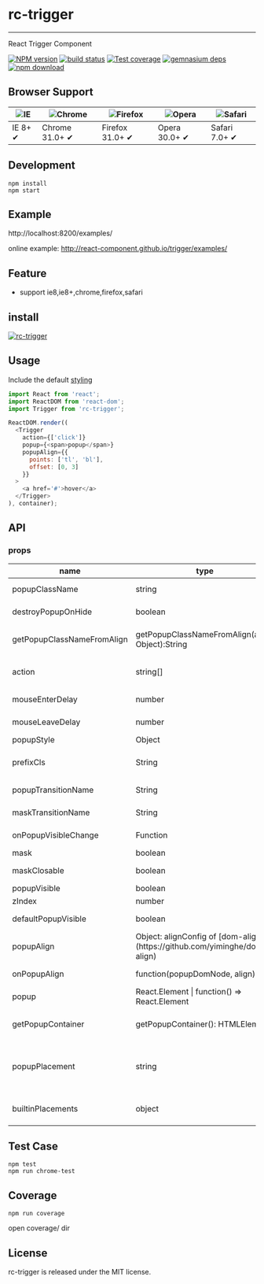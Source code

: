 # rc-trigger
---

React Trigger Component


[![NPM version][npm-image]][npm-url]
[![build status][travis-image]][travis-url]
[![Test coverage][coveralls-image]][coveralls-url]
[![gemnasium deps][gemnasium-image]][gemnasium-url]
[![npm download][download-image]][download-url]

[npm-image]: http://img.shields.io/npm/v/rc-trigger.svg?style=flat-square
[npm-url]: http://npmjs.org/package/rc-trigger
[travis-image]: https://img.shields.io/travis/react-component/trigger.svg?style=flat-square
[travis-url]: https://travis-ci.org/react-component/trigger
[coveralls-image]: https://img.shields.io/coveralls/react-component/trigger.svg?style=flat-square
[coveralls-url]: https://coveralls.io/r/react-component/trigger?branch=master
[gemnasium-image]: http://img.shields.io/gemnasium/react-component/trigger.svg?style=flat-square
[gemnasium-url]: https://gemnasium.com/react-component/trigger
[node-image]: https://img.shields.io/badge/node.js-%3E=_0.10-green.svg?style=flat-square
[node-url]: http://nodejs.org/download/
[download-image]: https://img.shields.io/npm/dm/rc-trigger.svg?style=flat-square
[download-url]: https://npmjs.org/package/rc-trigger


## Browser Support

|![IE](https://raw.github.com/alrra/browser-logos/master/internet-explorer/internet-explorer_48x48.png) | ![Chrome](https://raw.github.com/alrra/browser-logos/master/chrome/chrome_48x48.png) | ![Firefox](https://raw.github.com/alrra/browser-logos/master/firefox/firefox_48x48.png) | ![Opera](https://raw.github.com/alrra/browser-logos/master/opera/opera_48x48.png) | ![Safari](https://raw.github.com/alrra/browser-logos/master/safari/safari_48x48.png)|
| --- | --- | --- | --- | --- |
| IE 8+ ✔ | Chrome 31.0+ ✔ | Firefox 31.0+ ✔ | Opera 30.0+ ✔ | Safari 7.0+ ✔ |


## Development

```
npm install
npm start
```

## Example

http://localhost:8200/examples/

online example: http://react-component.github.io/trigger/examples/

## Feature

* support ie8,ie8+,chrome,firefox,safari

## install

[![rc-trigger](https://nodei.co/npm/rc-trigger.png)](https://npmjs.org/package/rc-trigger)

## Usage

Include the default [styling](https://github.com/react-component/trigger/blob/master/assets/index.less#L4:L11)

```js
import React from 'react';
import ReactDOM from 'react-dom';
import Trigger from 'rc-trigger';

ReactDOM.render((
  <Trigger 
    action={['click']}
    popup={<span>popup</span>}
    popupAlign={{
      points: ['tl', 'bl'],
      offset: [0, 3]
    }}
  >
    <a href='#'>hover</a>
  </Trigger>
), container);
```

## API

### props

<table class="table table-bordered table-striped">
    <thead>
    <tr>
        <th style="width: 100px;">name</th>
        <th style="width: 50px;">type</th>
        <th style="width: 50px;">default</th>
        <th>description</th>
    </tr>
    </thead>
    <tbody>
        <tr>
          <td>popupClassName</td>
          <td>string</td>
          <td></td>
          <td>additional className added to popup</td>
        </tr>
        <tr>
          <td>destroyPopupOnHide</td>
          <td>boolean</td>
          <td>false</td>
          <td>whether destroy popup when hide</td>
        </tr>
        <tr>
          <td>getPopupClassNameFromAlign</td>
          <td>getPopupClassNameFromAlign(align: Object):String</td>
          <td></td>
          <td>additional className added to popup according to align</td>
        </tr>
        <tr>
          <td>action</td>
          <td>string[]</td>
          <td>['hover']</td>
          <td>which actions cause popup shown. enum of 'hover','click','focus'</td>
        </tr>
        <tr>
          <td>mouseEnterDelay</td>
          <td>number</td>
          <td>0</td>
          <td>delay time to show when mouse enter. unit: s.</td>
        </tr>
        <tr>
          <td>mouseLeaveDelay</td>
          <td>number</td>
          <td>0.1</td>
          <td>delay time to hide when mouse leave. unit: s.</td>
        </tr>
        <tr>
          <td>popupStyle</td>
          <td>Object</td>
          <td></td>
          <td>additional style of popup</td>
        </tr>
        <tr>
          <td>prefixCls</td>
          <td>String</td>
          <td>rc-trigger-popup</td>
          <td>prefix class name</td>
        </tr>
        <tr>
          <td>popupTransitionName</td>
          <td>String</td>
          <td></td>
          <td>https://github.com/react-component/animate</td>
        </tr>
        <tr>
          <td>maskTransitionName</td>
          <td>String</td>
          <td></td>
          <td>https://github.com/react-component/animate</td>
        </tr>
        <tr>
          <td>onPopupVisibleChange</td>
          <td>Function</td>
          <td></td>
          <td>call when popup visible is changed</td>
        </tr>
        <tr>
          <td>mask</td>
          <td>boolean</td>
          <td>false</td>
          <td>whether to support mask</td>
        </tr>
        <tr>
          <td>maskClosable</td>
          <td>boolean</td>
          <td>true</td>
          <td>whether to support click mask to hide</td>
        </tr>
        <tr>
          <td>popupVisible</td>
          <td>boolean</td>
          <td></td>
          <td>whether popup is visible</td>
        </tr>
        <tr>
          <td>zIndex</td>
          <td>number</td>
          <td></td>
          <td>popup's zIndex</td>
        </tr>
        <tr>
          <td>defaultPopupVisible</td>
          <td>boolean</td>
          <td></td>
          <td>whether popup is visible initially</td>
        </tr>
        <tr>
          <td>popupAlign</td>
          <td>Object: alignConfig of [dom-align](https://github.com/yiminghe/dom-align)</td>
          <td></td>
          <td>popup 's align config</td>
        </tr>
        <tr>
          <td>onPopupAlign</td>
          <td>function(popupDomNode, align)</td>
          <td></td>
          <td>callback when popup node is aligned</td>
        </tr>
        <tr>
          <td>popup</td>
          <td>React.Element | function() => React.Element</td>
          <td></td>
          <td>popup content</td>
        </tr>
        <tr>
          <td>getPopupContainer</td>
          <td>getPopupContainer(): HTMLElement</td>
          <td></td>
          <td>function returning html node which will act as popup container</td>
        </tr>
        <tr>
          <td>popupPlacement</td>
          <td>string</td>
          <td></td>
          <td>use preset popup align config from builtinPlacements, can be merged by popupAlign prop</td>
        </tr>   
        <tr>
          <td>builtinPlacements</td>
          <td>object</td>
          <td></td>
          <td>builtin placement align map. used by placement prop</td>
        </tr>        
    </tbody>
</table>


## Test Case

```
npm test
npm run chrome-test
```

## Coverage

```
npm run coverage
```

open coverage/ dir

## License

rc-trigger is released under the MIT license.
